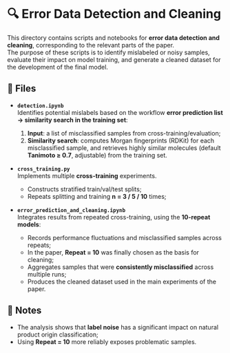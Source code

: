 # 🔍 Error Data Detection and Cleaning

This directory contains scripts and notebooks for **error data detection and cleaning**, corresponding to the relevant parts of the paper.  
The purpose of these scripts is to identify mislabeled or noisy samples, evaluate their impact on model training, and generate a cleaned dataset for the development of the final model.

## 📂 Files

- **`detection.ipynb`**  
  Identifies potential mislabels based on the workflow **error prediction list → similarity search in the training set**:  
  1) **Input**: a list of misclassified samples from cross-training/evaluation;  
  2) **Similarity search**: computes Morgan fingerprints (RDKit) for each misclassified sample, and retrieves highly similar molecules (default **Tanimoto ≥ 0.7**, adjustable) from the training set.  
  
- **`cross_training.py`**  
  Implements multiple **cross-training** experiments.  
  - Constructs stratified train/val/test splits;  
  - Repeats splitting and training **n = 3 / 5 / 10** times;  


- **`error_prediction_and_cleaning.ipynb`**  
  Integrates results from repeated cross-training, using the **10-repeat models**:  
  - Records performance fluctuations and misclassified samples across repeats;  
  - In the paper, **Repeat = 10** was finally chosen as the basis for cleaning;
  - Aggregates samples that were **consistently misclassified** across multiple runs;  
  - Produces the cleaned dataset used in the main experiments of the paper.

## 📝 Notes

- The analysis shows that **label noise** has a significant impact on natural product origin classification;  
- Using **Repeat = 10** more reliably exposes problematic samples.
